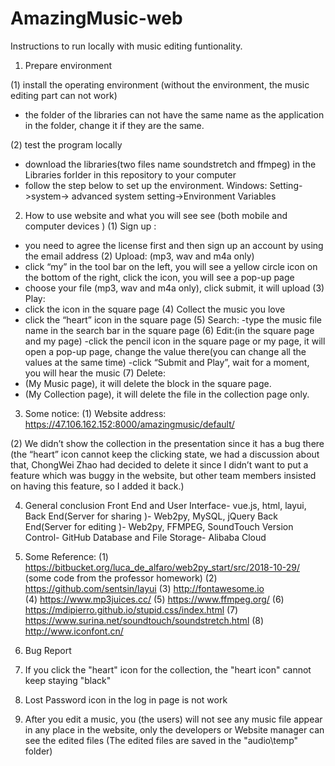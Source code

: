 # AmazingMusic-web
Instructions to run locally with music editing funtionality.
1.	Prepare environment

(1)	install the operating environment (without the environment, the music editing part can not work)
-	the folder of the libraries can not have the same name as the application in the folder, change it if they are the same.

(2)	test the program locally
-	download the libraries(two files name soundstretch and ffmpeg) in the Libraries forlder in this repository to your computer
-	follow the step below to set up the environment.
Windows:
Setting->system-> advanced system setting->Environment Variables

2.	How to use website and what you will see see (both mobile and computer devices )
(1)	Sign up :
-	you need to agree the license first and then sign up an account by using the email address 
(2)	Upload: (mp3, wav and m4a only)
-	click  “my” in the tool bar on the left, you will see a yellow circle icon on the bottom of the right, click the icon, you will see a pop-up page 
-	choose your file (mp3, wav and m4a only), click submit, it will upload
(3)	Play:
- click the icon in the square page
(4) Collect the music you love
 - click the “heart” icon in the square page
(5)	Search:
-type the music file name in the search bar in the square page
(6)	Edit:(in the square page and my page)
-click the pencil icon in the square page or my page, it will open a pop-up page, change the value there(you can change all the values at the same time)
-click “Submit and Play”, wait for a moment, you will hear the music
(7)	Delete:
-	(My Music page), it will delete the block in the square page.
-	(My Collection page), it will delete the file in the collection page only.


3.	Some notice:
(1)	Website address: https://47.106.162.152:8000/amazingmusic/default/ 

(2)	We didn’t show the collection in the presentation since it has a bug there (the “heart” icon cannot keep the clicking state, we had a discussion about that, ChongWei Zhao had decided to delete it since I didn’t want to put a feature which was buggy in the website, but other team members insisted on having this feature, so I added it back.)


4.	General conclusion
Front End and User Interface- vue.js, html, layui,
Back End(Server for sharing )- Web2py, MySQL, jQuery
Back End(Server for editing )- Web2py, FFMPEG, SoundTouch
Version Control- GitHub
Database and File Storage- Alibaba Cloud

5.	Some Reference:
(1)	https://bitbucket.org/luca_de_alfaro/web2py_start/src/2018-10-29/ (some code from the professor homework)
(2)	https://github.com/sentsin/layui
(3)	http://fontawesome.io   
(4)	https://www.mp3juices.cc/ 
(5)	https://www.ffmpeg.org/
(6)	https://mdipierro.github.io/stupid.css/index.html 
(7)	https://www.surina.net/soundtouch/soundstretch.html 
(8)	http://www.iconfont.cn/ 

6.	Bug Report
1. If you click the "heart" icon for the collection, the "heart icon" cannot keep staying "black"
2. Lost Password icon in the log in page is not work
3. After you edit a music, you (the users) will not see any music file appear in any place in the website, 
only the developers or Website manager can see the edited files 
(The edited files are saved in the "audio\temp" folder)


